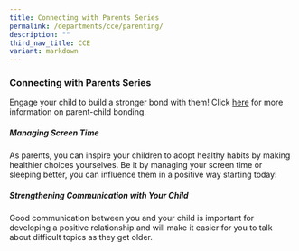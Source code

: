 ```yaml
---
title: Connecting with Parents Series
permalink: /departments/cce/parenting/
description: ""
third_nav_title: CCE
variant: markdown
---
```

### **Connecting with Parents Series**


Engage your child to build a stronger bond with them!  Click [here](https://go.gov.sg/d4wfkm) for more information on parent-child bonding.

##### Managing Screen Time
As parents, you can inspire your children to adopt healthy habits by making healthier choices yourselves. Be it by managing your screen time or sleeping better, you can influence them in a positive way starting today! 

##### Strengthening Communication with Your Child
Good communication between you and your child is important for developing a positive relationship and will make it easier for you to talk about difficult topics as they get older.
